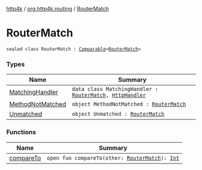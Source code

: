 [http4k](../../index.md) / [org.http4k.routing](../index.md) / [RouterMatch](./index.md)

# RouterMatch

`sealed class RouterMatch : `[`Comparable`](https://kotlinlang.org/api/latest/jvm/stdlib/kotlin/-comparable/index.html)`<`[`RouterMatch`](./index.md)`>`

### Types

| Name | Summary |
|---|---|
| [MatchingHandler](-matching-handler/index.md) | `data class MatchingHandler : `[`RouterMatch`](./index.md)`, `[`HttpHandler`](../../org.http4k.core/-http-handler.md) |
| [MethodNotMatched](-method-not-matched.md) | `object MethodNotMatched : `[`RouterMatch`](./index.md) |
| [Unmatched](-unmatched.md) | `object Unmatched : `[`RouterMatch`](./index.md) |

### Functions

| Name | Summary |
|---|---|
| [compareTo](compare-to.md) | `open fun compareTo(other: `[`RouterMatch`](./index.md)`): `[`Int`](https://kotlinlang.org/api/latest/jvm/stdlib/kotlin/-int/index.html) |
